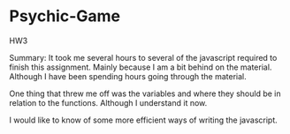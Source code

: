 # Psychic-Game
HW3

Summary: 
It took me several hours to several of the javascript required to finish this assignment. Mainly because I am a bit behind on the material. Although I have been spending hours going through the material.

One thing that threw me off was the variables and where they should be in relation to the functions. Although I understand it now. 

I would like to know of some more efficient ways of writing the javascript.
